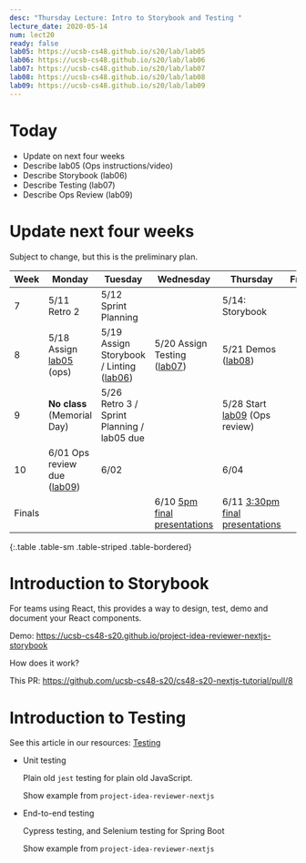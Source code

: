 ```yaml
---
desc: "Thursday Lecture: Intro to Storybook and Testing "
lecture_date: 2020-05-14
num: lect20
ready: false
lab05: https://ucsb-cs48.github.io/s20/lab/lab05
lab06: https://ucsb-cs48.github.io/s20/lab/lab06
lab07: https://ucsb-cs48.github.io/s20/lab/lab07
lab08: https://ucsb-cs48.github.io/s20/lab/lab08
lab09: https://ucsb-cs48.github.io/s20/lab/lab09
---
```


# Today

* Update on next four weeks
* Describe lab05 (Ops instructions/video)
* Describe Storybook (lab06)
* Describe Testing (lab07)
* Describe Ops Review (lab09)

# Update next four weeks

Subject to change, but this is the preliminary plan.

| Week | Monday        | Tuesday              | Wednesday |  Thursday      | Friday |
|------|---------------|----------------------|-----------|----------------|--------|
|  7   | 5/11 Retro 2 | 5/12 Sprint Planning |       | 5/14:  Storybook      | |
|  8   | 5/18 Assign [lab05]({{page.lab05}}) (ops) | 5/19  Assign Storybook / Linting ([lab06]({{page.lab06}}))  | 5/20 Assign Testing ([lab07]({{page.lab07}}))      | 5/21  Demos ([lab08]({{page.lab08}}))   | |
|  9   | **No class** (Memorial Day) | 5/26  Retro 3 / Sprint Planning / lab05 due |  | 5/28  Start [lab09]({{page.lab09}}) (Ops review)   | |
|  10   | 6/01  Ops review due ([lab09]({{page.lab09}}))  | 6/02           |        | 6/04 | |
| Finals |  |  | 6/10 [5pm final presentations](https://ucsb-cs48.github.io/s20/exam/5pm_section/) | 6/11 [3:30pm final presentations](https://ucsb-cs48.github.io/s20/exam/330pm_section/) | |
{:.table .table-sm .table-striped .table-bordered}

# Introduction to Storybook

For teams using React, this provides a way to design, test, demo and document your React components.

Demo: <https://ucsb-cs48-s20.github.io/project-idea-reviewer-nextjs-storybook>

How does it work?

This PR: <https://github.com/ucsb-cs48-s20/cs48-s20-nextjs-tutorial/pull/8>


# Introduction to Testing

See this article in our resources: [Testing](https://ucsb-cs48.github.io/topics/testing/)

* Unit testing  
  
  Plain old `jest` testing for plain old JavaScript.
  
  Show example from `project-idea-reviewer-nextjs`
  
* End-to-end testing

  Cypress testing, and Selenium testing for Spring Boot
  
  Show example from `project-idea-reviewer-nextjs`


